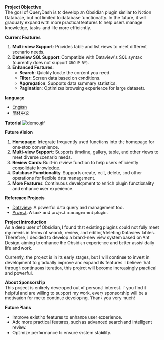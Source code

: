 **Project Objective**  
The goal of QueryDash is to develop an Obsidian plugin similar to Notion Database, but not limited to database functionality. In the future, it will gradually expand with more practical features to help users manage knowledge, tasks, and life more efficiently.

**Current Features**
1. **Multi-view Support**: Provides table and list views to meet different scenario needs.
2. **Dataview SQL Support**: Compatible with Dataview's SQL syntax (currently does not support `GROUP BY`).
3. **Enhanced Features**:
	- **Search**: Quickly locate the content you need.
	- **Filter**: Screen data based on conditions.
	- **Aggregation**: Supports data summary statistics.
	- **Pagination**: Optimizes browsing experience for large datasets.

**language**
- [English](README.md)
- [简体中文](README-zh.md)

**Tutorial**
![demo.gif](docs/demo.gif)

**Future Vision**
1. **Homepage**: Integrate frequently used functions into the homepage for one-stop convenience.
2. **Multi-view Support**: Supports timeline, gallery, table, and other views to meet diverse scenario needs.
3. **Review Cards**: Built-in review function to help users efficiently consolidate knowledge.
4. **Database Functionality**: Supports create, edit, delete, and other operations for flexible data management.
5. **More Features**: Continuous development to enrich plugin functionality and enhance user experience.

**Reference Projects**
- [Dataview](https://github.com/blacksmithgu/obsidian-dataview): A powerful data query and management tool.
- [Project](https://github.com/marcusolsson/obsidian-projects): A task and project management plugin.

**Project Introduction**  
As a deep user of Obsidian, I found that existing plugins could not fully meet my needs in terms of search, review, and editing/deleting Dataview tables. Therefore, I decided to develop a brand-new view system based on Ant Design, aiming to enhance the Obsidian experience and better assist daily life and work.

Currently, the project is in its early stages, but I will continue to invest in development to gradually improve and expand its features. I believe that through continuous iteration, this project will become increasingly practical and powerful.

**About Sponsorship**  
This project is entirely developed out of personal interest. If you find it helpful and are willing to support my work, every sponsorship will be a motivation for me to continue developing. Thank you very much!

**Future Plans**
- Improve existing features to enhance user experience.
- Add more practical features, such as advanced search and intelligent review.
- Optimize performance to ensure system stability.
